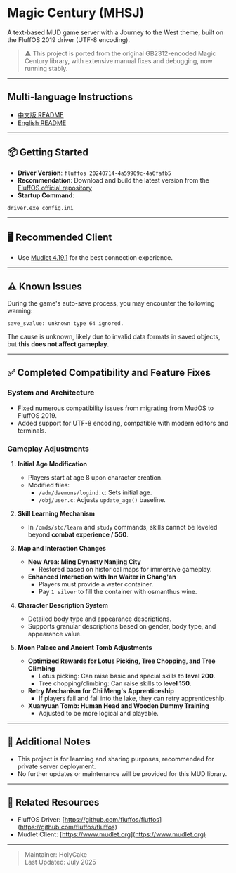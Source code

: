 # Magic Century (MHSJ)

A text-based MUD game server with a Journey to the West theme, built on the FluffOS 2019 driver (UTF-8 encoding).

> ⚠️ This project is ported from the original GB2312-encoded Magic Century library, with extensive manual fixes and debugging, now running stably.

---

## Multi-language Instructions
- [中文版 README](README.md)
- [English README](README_EN.md)

---
## 📦 Getting Started

- **Driver Version**: `fluffos 20240714-4a59909c-4a6fafb5`
- **Recommendation**: Download and build the latest version from the [FluffOS official repository](https://github.com/fluffos/fluffos)
- **Startup Command**:

```bash
driver.exe config.ini
```

---

## 🖥️ Recommended Client

- Use [Mudlet 4.19.1](https://www.mudlet.org/) for the best connection experience.

---

## ⚠️ Known Issues

During the game's auto-save process, you may encounter the following warning:

```
save_svalue: unknown type 64 ignored.
```

The cause is unknown, likely due to invalid data formats in saved objects, but **this does not affect gameplay**.

---

## ✅ Completed Compatibility and Feature Fixes

### System and Architecture

- Fixed numerous compatibility issues from migrating from MudOS to FluffOS 2019.
- Added support for UTF-8 encoding, compatible with modern editors and terminals.

### Gameplay Adjustments

1. **Initial Age Modification**
   - Players start at age 8 upon character creation.
   - Modified files:
     - `/adm/daemons/logind.c`: Sets initial age.
     - `/obj/user.c`: Adjusts `update_age()` baseline.

2. **Skill Learning Mechanism**
   - In `/cmds/std/learn` and `study` commands, skills cannot be leveled beyond **combat experience / 550**.

3. **Map and Interaction Changes**
   - **New Area: Ming Dynasty Nanjing City**
     - Restored based on historical maps for immersive gameplay.
   - **Enhanced Interaction with Inn Waiter in Chang'an**
     - Players must provide a water container.
     - Pay `1 silver` to fill the container with osmanthus wine.

4. **Character Description System**
   - Detailed body type and appearance descriptions.
   - Supports granular descriptions based on gender, body type, and appearance value.

5. **Moon Palace and Ancient Tomb Adjustments**
   - **Optimized Rewards for Lotus Picking, Tree Chopping, and Tree Climbing**
     - Lotus picking: Can raise basic and special skills to **level 200**.
     - Tree chopping/climbing: Can raise skills to **level 150**.
   - **Retry Mechanism for Chi Meng's Apprenticeship**
     - If players fail and fall into the lake, they can retry apprenticeship.
   - **Xuanyuan Tomb: Human Head and Wooden Dummy Training**
     - Adjusted to be more logical and playable.

---

## 🧩 Additional Notes

- This project is for learning and sharing purposes, recommended for private server deployment.
- No further updates or maintenance will be provided for this MUD library.

---

## 🔗 Related Resources

- FluffOS Driver: [https://github.com/fluffos/fluffos](https://github.com/fluffos/fluffos)
- Mudlet Client: [https://www.mudlet.org](https://www.mudlet.org)

---

> Maintainer: HolyCake  
> Last Updated: July 2025
